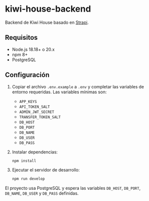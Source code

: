 # kiwi-house-backend

Backend de Kiwi House basado en [Strapi](https://strapi.io/).

## Requisitos

- Node.js 18.18+ o 20.x
- npm 8+
- PostgreSQL

## Configuración

1. Copiar el archivo `.env.example` a `.env` y completar las variables de entorno requeridas.
   Las variables mínimas son:

   - `APP_KEYS`
   - `API_TOKEN_SALT`
   - `ADMIN_JWT_SECRET`
   - `TRANSFER_TOKEN_SALT`
   - `DB_HOST`
   - `DB_PORT`
   - `DB_NAME`
   - `DB_USER`
   - `DB_PASS`
2. Instalar dependencias:

   ```bash
   npm install
   ```

3. Ejecutar el servidor de desarrollo:

   ```bash
   npm run develop
   ```

El proyecto usa PostgreSQL y espera las variables `DB_HOST`, `DB_PORT`, `DB_NAME`, `DB_USER` y `DB_PASS` definidas.

